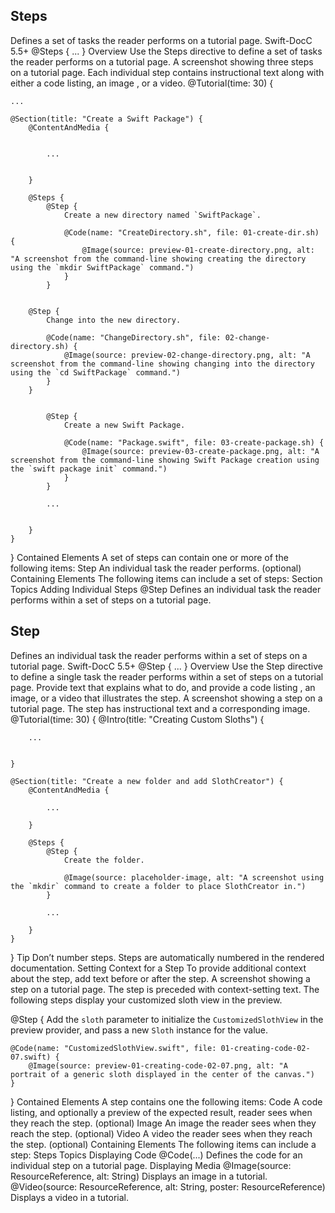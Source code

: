 ## Steps
Defines a set of tasks the reader performs on a tutorial page.
Swift-DocC 5.5+
@Steps {
    ...
}
Overview
Use the Steps directive to define a set of tasks the reader performs on a tutorial page.
A screenshot showing three steps on a tutorial page.
Each individual step contains instructional text along with either a code listing, an image , or a video.
@Tutorial(time: 30) {

    ...

    @Section(title: "Create a Swift Package") {
        @ContentAndMedia {


            ...


        }

        @Steps {
            @Step {
                Create a new directory named `SwiftPackage`.

                @Code(name: "CreateDirectory.sh", file: 01-create-dir.sh) {
                    @Image(source: preview-01-create-directory.png, alt: "A screenshot from the command-line showing creating the directory using the `mkdir SwiftPackage` command.")
                }
            }


        @Step {
            Change into the new directory.

            @Code(name: "ChangeDirectory.sh", file: 02-change-directory.sh) {
                @Image(source: preview-02-change-directory.png, alt: "A screenshot from the command-line showing changing into the directory using the `cd SwiftPackage` command.")
            }
        }


            @Step {
                Create a new Swift Package.

                @Code(name: "Package.swift", file: 03-create-package.sh) {
                    @Image(source: preview-03-create-package.png, alt: "A screenshot from the command-line showing Swift Package creation using the `swift package init` command.")
                }
            }

            ...


        }
    }
}
Contained Elements
A set of steps can contain one or more of the following items:
Step
An individual task the reader performs. (optional)
Containing Elements
The following items can include a set of steps:
Section
Topics
Adding Individual Steps
@Step
Defines an individual task the reader performs within a set of steps on a tutorial page.

## Step
Defines an individual task the reader performs within a set of steps on a tutorial page.
Swift-DocC 5.5+
@Step {
    ...
}
Overview
Use the Step directive to define a single task the reader performs within a set of steps on a tutorial page. Provide text that explains what to do, and provide a code listing , an image, or a video that illustrates the step.
A screenshot showing a step on a tutorial page. The step has instructional text and a corresponding image.
@Tutorial(time: 30) {
    @Intro(title: "Creating Custom Sloths") {

        ...


    }

    @Section(title: "Create a new folder and add SlothCreator") {
        @ContentAndMedia {

            ...

        }

        @Steps {
            @Step {
                Create the folder.

                @Image(source: placeholder-image, alt: "A screenshot using the `mkdir` command to create a folder to place SlothCreator in.")
            }

            ...

        }
    }
}
Tip
Don’t number steps. Steps are automatically numbered in the rendered documentation.
Setting Context for a Step
To provide additional context about the step, add text before or after the step.
A screenshot showing a step on a tutorial page. The step is preceded with context-setting text.
The following steps display your customized sloth view in the preview.


@Step {
    Add the `sloth` parameter to initialize the `CustomizedSlothView` in the preview provider, and pass a new `Sloth` instance for the value.

    @Code(name: "CustomizedSlothView.swift", file: 01-creating-code-02-07.swift) {
        @Image(source: preview-01-creating-code-02-07.png, alt: "A portrait of a generic sloth displayed in the center of the canvas.")
    }
}
Contained Elements
A step contains one the following items:
Code
A code listing, and optionally a preview of the expected result, reader sees when they reach the step. (optional)
Image
An image the reader sees when they reach the step. (optional)
Video
A video the reader sees when they reach the step. (optional)
Containing Elements
The following items can include a step:
Steps
Topics
Displaying Code
@Code(...)
Defines the code for an individual step on a tutorial page.
Displaying Media
@Image(source: ResourceReference, alt: String)
Displays an image in a tutorial.
@Video(source: ResourceReference, alt: String, poster: ResourceReference)
Displays a video in a tutorial.
